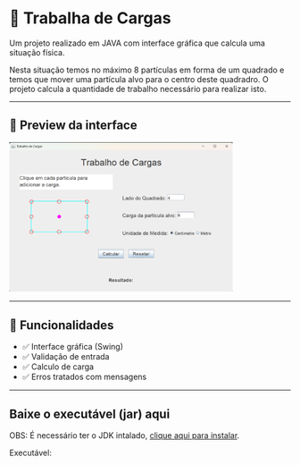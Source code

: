 # 🧮 Trabalha de Cargas

Um projeto realizado em JAVA com interface gráfica que calcula uma situação física.

Nesta situação temos no máximo 8 partículas em forma de um quadrado e temos que mover uma partícula alvo para o centro deste quadradro. O projeto calcula a quantidade de trabalho necessário para realizar isto.

---

## 📸 Preview da interface

<img src="img_projeto.png" alt="Imagem do Projeto" width="400"/>

---

## 🚀 Funcionalidades

- ✅ Interface gráfica (Swing)
- ✅ Validação de entrada
- ✅ Calculo de carga
- ✅ Erros tratados com mensagens

---

## Baixe o executável (jar) aqui
OBS: É necessário ter o JDK intalado, <a href="https://download.oracle.com/java/24/latest/jdk-24_windows-x64_bin.exe">clique aqui para instalar</a>.

Executável: 